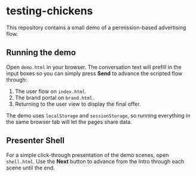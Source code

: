 # testing-chickens

This repository contains a small demo of a permission-based advertising flow.

## Running the demo

Open `demo.html` in your browser. The conversation text will prefill in the
input boxes so you can simply press **Send** to advance the scripted flow
through:

1. The user flow on `index.html`.
2. The brand portal on `brand.html`.
3. Returning to the user view to display the final offer.

The demo uses `localStorage` and `sessionStorage`, so running everything in the
same browser tab will let the pages share data.

## Presenter Shell

For a simple click-through presentation of the demo scenes, open `shell.html`. Use the **Next** button to advance from the Intro through each scene until the end.
